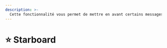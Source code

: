 ```yaml
---
description: >-
  Cette fonctionnalité vous permet de mettre en avant certains messages basés sur les votes de la communauté.
---
```


# ⭐ Starboard